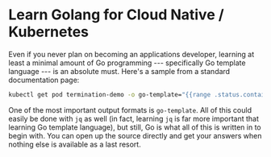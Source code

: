 # Learn Golang for Cloud Native / Kubernetes

Even if you never plan on becoming an applications developer, learning at least a minimal amount of Go programming --- specifically Go template language --- is an absolute must. Here's a sample from a standard documentation page:

```sh
kubectl get pod termination-demo -o go-template="{{range .status.containerStatuses}}{{.lastState.terminated.message}}{{end}}"
```

One of the most important output formats is `go-template`. All of this could easily be done with `jq` as well (in fact, learning `jq` is far more important that learning Go template language), but still, Go is what all of this is written in to begin with. You can open up the source directly and get your answers when nothing else is available as a last resort.
